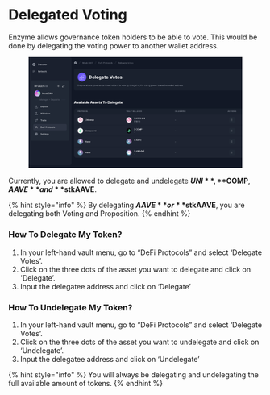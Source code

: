 # Delegated Voting

Enzyme allows governance token holders to be able to vote. This would be done by delegating the voting power to another wallet address.

<figure><img src="../../../.gitbook/assets/delegated_voting.png" alt=""><figcaption></figcaption></figure>

Currently, you are allowed to delegate and undelegate **$UNI**, **$COMP**, **$AAVE** and **$stkAAVE**.

{% hint style="info" %}
By delegating **$AAVE** or **$stkAAVE**, you are delegating both Voting and Proposition.
{% endhint %}

### How To Delegate My Token?

1. In your left-hand vault menu, go to “DeFi Protocols” and select ‘Delegate Votes’.
2. Click on the three dots of the asset you want to delegate and click on 'Delegate’.
3. Input the delegatee address and click on ‘Delegate’

### How To Undelegate My Token?

1. In your left-hand vault menu, go to “DeFi Protocols” and select ‘Delegate Votes’.
2. Click on the three dots of the asset you want to undelegate and click on ‘Undelegate’.
3. Input the delegatee address and click on ‘Undelegate’

{% hint style="info" %}
You will always be delegating and undelegating the full available amount of tokens.
{% endhint %}
